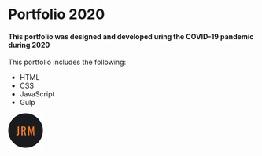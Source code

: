 # Portfolio 2020

#### This portfolio was designed and developed uring the COVID-19 pandemic during 2020

This portfolio includes the following: 
- HTML
- CSS
- JavaScript
- Gulp

![My logo](/src/images/logo.png)
